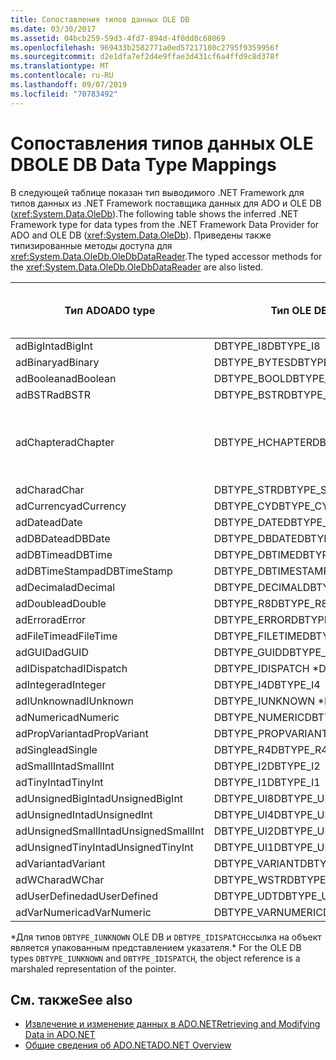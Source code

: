 ```yaml
---
title: Сопоставления типов данных OLE DB
ms.date: 03/30/2017
ms.assetid: 04bcb259-59d3-4fd7-894d-4f0dd0c68069
ms.openlocfilehash: 969433b2582771a0ed57217180c2795f9359956f
ms.sourcegitcommit: d2e1dfa7ef2d4e9ffae3d431cf6a4ffd9c8d378f
ms.translationtype: MT
ms.contentlocale: ru-RU
ms.lasthandoff: 09/07/2019
ms.locfileid: "70783492"
---
```

# <a name="ole-db-data-type-mappings"></a><span data-ttu-id="fe221-102">Сопоставления типов данных OLE DB</span><span class="sxs-lookup"><span data-stu-id="fe221-102">OLE DB Data Type Mappings</span></span>
<span data-ttu-id="fe221-103">В следующей таблице показан тип выводимого .NET Framework для типов данных из .NET Framework поставщика данных для ADO и OLE DB (<xref:System.Data.OleDb>).</span><span class="sxs-lookup"><span data-stu-id="fe221-103">The following table shows the inferred .NET Framework type for data types from the .NET Framework Data Provider for ADO and OLE DB (<xref:System.Data.OleDb>).</span></span> <span data-ttu-id="fe221-104">Приведены также типизированные методы доступа для <xref:System.Data.OleDb.OleDbDataReader>.</span><span class="sxs-lookup"><span data-stu-id="fe221-104">The typed accessor methods for the <xref:System.Data.OleDb.OleDbDataReader> are also listed.</span></span>  
  
|<span data-ttu-id="fe221-105">Тип ADO</span><span class="sxs-lookup"><span data-stu-id="fe221-105">ADO type</span></span>|<span data-ttu-id="fe221-106">Тип OLE DB</span><span class="sxs-lookup"><span data-stu-id="fe221-106">OLE DB type</span></span>|<span data-ttu-id="fe221-107">Тип платформы .NET Framework</span><span class="sxs-lookup"><span data-stu-id="fe221-107">.NET Framework type</span></span>|<span data-ttu-id="fe221-108">.NET Framework типизированный метод доступа</span><span class="sxs-lookup"><span data-stu-id="fe221-108">.NET Framework typed accessor</span></span>|  
|--------------|-----------------|----------------------------------------------------------------------|--------------------------------------------------------------------------------|  
|<span data-ttu-id="fe221-109">adBigInt</span><span class="sxs-lookup"><span data-stu-id="fe221-109">adBigInt</span></span>|<span data-ttu-id="fe221-110">DBTYPE_I8</span><span class="sxs-lookup"><span data-stu-id="fe221-110">DBTYPE_I8</span></span>|<span data-ttu-id="fe221-111">Int64</span><span class="sxs-lookup"><span data-stu-id="fe221-111">Int64</span></span>|<span data-ttu-id="fe221-112">GetInt64()</span><span class="sxs-lookup"><span data-stu-id="fe221-112">GetInt64()</span></span>|  
|<span data-ttu-id="fe221-113">adBinary</span><span class="sxs-lookup"><span data-stu-id="fe221-113">adBinary</span></span>|<span data-ttu-id="fe221-114">DBTYPE_BYTES</span><span class="sxs-lookup"><span data-stu-id="fe221-114">DBTYPE_BYTES</span></span>|<span data-ttu-id="fe221-115">Byte[]</span><span class="sxs-lookup"><span data-stu-id="fe221-115">Byte[]</span></span>|<span data-ttu-id="fe221-116">GetBytes()</span><span class="sxs-lookup"><span data-stu-id="fe221-116">GetBytes()</span></span>|  
|<span data-ttu-id="fe221-117">adBoolean</span><span class="sxs-lookup"><span data-stu-id="fe221-117">adBoolean</span></span>|<span data-ttu-id="fe221-118">DBTYPE_BOOL</span><span class="sxs-lookup"><span data-stu-id="fe221-118">DBTYPE_BOOL</span></span>|<span data-ttu-id="fe221-119">логический</span><span class="sxs-lookup"><span data-stu-id="fe221-119">Boolean</span></span>|<span data-ttu-id="fe221-120">GetBoolean()</span><span class="sxs-lookup"><span data-stu-id="fe221-120">GetBoolean()</span></span>|  
|<span data-ttu-id="fe221-121">adBSTR</span><span class="sxs-lookup"><span data-stu-id="fe221-121">adBSTR</span></span>|<span data-ttu-id="fe221-122">DBTYPE_BSTR</span><span class="sxs-lookup"><span data-stu-id="fe221-122">DBTYPE_BSTR</span></span>|<span data-ttu-id="fe221-123">String</span><span class="sxs-lookup"><span data-stu-id="fe221-123">String</span></span>|<span data-ttu-id="fe221-124">GetString()</span><span class="sxs-lookup"><span data-stu-id="fe221-124">GetString()</span></span>|  
|<span data-ttu-id="fe221-125">adChapter</span><span class="sxs-lookup"><span data-stu-id="fe221-125">adChapter</span></span>|<span data-ttu-id="fe221-126">DBTYPE_HCHAPTER</span><span class="sxs-lookup"><span data-stu-id="fe221-126">DBTYPE_HCHAPTER</span></span>|<span data-ttu-id="fe221-127">Поддерживается с помощью `DataReader`.</span><span class="sxs-lookup"><span data-stu-id="fe221-127">Supported through the `DataReader`.</span></span> <span data-ttu-id="fe221-128">См. раздел [Получение данных с помощью DataReader](retrieving-data-using-a-datareader.md).</span><span class="sxs-lookup"><span data-stu-id="fe221-128">See [Retrieving Data Using a DataReader](retrieving-data-using-a-datareader.md).</span></span>|<span data-ttu-id="fe221-129">GetValue()</span><span class="sxs-lookup"><span data-stu-id="fe221-129">GetValue()</span></span>|  
|<span data-ttu-id="fe221-130">adChar</span><span class="sxs-lookup"><span data-stu-id="fe221-130">adChar</span></span>|<span data-ttu-id="fe221-131">DBTYPE_STR</span><span class="sxs-lookup"><span data-stu-id="fe221-131">DBTYPE_STR</span></span>|<span data-ttu-id="fe221-132">String</span><span class="sxs-lookup"><span data-stu-id="fe221-132">String</span></span>|<span data-ttu-id="fe221-133">GetString()</span><span class="sxs-lookup"><span data-stu-id="fe221-133">GetString()</span></span>|  
|<span data-ttu-id="fe221-134">adCurrency</span><span class="sxs-lookup"><span data-stu-id="fe221-134">adCurrency</span></span>|<span data-ttu-id="fe221-135">DBTYPE_CY</span><span class="sxs-lookup"><span data-stu-id="fe221-135">DBTYPE_CY</span></span>|<span data-ttu-id="fe221-136">Decimal</span><span class="sxs-lookup"><span data-stu-id="fe221-136">Decimal</span></span>|<span data-ttu-id="fe221-137">GetDecimal()</span><span class="sxs-lookup"><span data-stu-id="fe221-137">GetDecimal()</span></span>|  
|<span data-ttu-id="fe221-138">adDate</span><span class="sxs-lookup"><span data-stu-id="fe221-138">adDate</span></span>|<span data-ttu-id="fe221-139">DBTYPE_DATE</span><span class="sxs-lookup"><span data-stu-id="fe221-139">DBTYPE_DATE</span></span>|<span data-ttu-id="fe221-140">DateTime</span><span class="sxs-lookup"><span data-stu-id="fe221-140">DateTime</span></span>|<span data-ttu-id="fe221-141">GetDateTime()</span><span class="sxs-lookup"><span data-stu-id="fe221-141">GetDateTime()</span></span>|  
|<span data-ttu-id="fe221-142">adDBDate</span><span class="sxs-lookup"><span data-stu-id="fe221-142">adDBDate</span></span>|<span data-ttu-id="fe221-143">DBTYPE_DBDATE</span><span class="sxs-lookup"><span data-stu-id="fe221-143">DBTYPE_DBDATE</span></span>|<span data-ttu-id="fe221-144">DateTime</span><span class="sxs-lookup"><span data-stu-id="fe221-144">DateTime</span></span>|<span data-ttu-id="fe221-145">GetDateTime()</span><span class="sxs-lookup"><span data-stu-id="fe221-145">GetDateTime()</span></span>|  
|<span data-ttu-id="fe221-146">adDBTime</span><span class="sxs-lookup"><span data-stu-id="fe221-146">adDBTime</span></span>|<span data-ttu-id="fe221-147">DBTYPE_DBTIME</span><span class="sxs-lookup"><span data-stu-id="fe221-147">DBTYPE_DBTIME</span></span>|<span data-ttu-id="fe221-148">DateTime</span><span class="sxs-lookup"><span data-stu-id="fe221-148">DateTime</span></span>|<span data-ttu-id="fe221-149">GetDateTime()</span><span class="sxs-lookup"><span data-stu-id="fe221-149">GetDateTime()</span></span>|  
|<span data-ttu-id="fe221-150">adDBTimeStamp</span><span class="sxs-lookup"><span data-stu-id="fe221-150">adDBTimeStamp</span></span>|<span data-ttu-id="fe221-151">DBTYPE_DBTIMESTAMP</span><span class="sxs-lookup"><span data-stu-id="fe221-151">DBTYPE_DBTIMESTAMP</span></span>|<span data-ttu-id="fe221-152">DateTime</span><span class="sxs-lookup"><span data-stu-id="fe221-152">DateTime</span></span>|<span data-ttu-id="fe221-153">GetDateTime()</span><span class="sxs-lookup"><span data-stu-id="fe221-153">GetDateTime()</span></span>|  
|<span data-ttu-id="fe221-154">adDecimal</span><span class="sxs-lookup"><span data-stu-id="fe221-154">adDecimal</span></span>|<span data-ttu-id="fe221-155">DBTYPE_DECIMAL</span><span class="sxs-lookup"><span data-stu-id="fe221-155">DBTYPE_DECIMAL</span></span>|<span data-ttu-id="fe221-156">Decimal</span><span class="sxs-lookup"><span data-stu-id="fe221-156">Decimal</span></span>|<span data-ttu-id="fe221-157">GetDecimal()</span><span class="sxs-lookup"><span data-stu-id="fe221-157">GetDecimal()</span></span>|  
|<span data-ttu-id="fe221-158">adDouble</span><span class="sxs-lookup"><span data-stu-id="fe221-158">adDouble</span></span>|<span data-ttu-id="fe221-159">DBTYPE_R8</span><span class="sxs-lookup"><span data-stu-id="fe221-159">DBTYPE_R8</span></span>|<span data-ttu-id="fe221-160">Double</span><span class="sxs-lookup"><span data-stu-id="fe221-160">Double</span></span>|<span data-ttu-id="fe221-161">GetDouble()</span><span class="sxs-lookup"><span data-stu-id="fe221-161">GetDouble()</span></span>|  
|<span data-ttu-id="fe221-162">adError</span><span class="sxs-lookup"><span data-stu-id="fe221-162">adError</span></span>|<span data-ttu-id="fe221-163">DBTYPE_ERROR</span><span class="sxs-lookup"><span data-stu-id="fe221-163">DBTYPE_ERROR</span></span>|<span data-ttu-id="fe221-164">ExternalException</span><span class="sxs-lookup"><span data-stu-id="fe221-164">ExternalException</span></span>|<span data-ttu-id="fe221-165">GetValue()</span><span class="sxs-lookup"><span data-stu-id="fe221-165">GetValue()</span></span>|  
|<span data-ttu-id="fe221-166">adFileTime</span><span class="sxs-lookup"><span data-stu-id="fe221-166">adFileTime</span></span>|<span data-ttu-id="fe221-167">DBTYPE_FILETIME</span><span class="sxs-lookup"><span data-stu-id="fe221-167">DBTYPE_FILETIME</span></span>|<span data-ttu-id="fe221-168">DateTime</span><span class="sxs-lookup"><span data-stu-id="fe221-168">DateTime</span></span>|<span data-ttu-id="fe221-169">GetDateTime()</span><span class="sxs-lookup"><span data-stu-id="fe221-169">GetDateTime()</span></span>|  
|<span data-ttu-id="fe221-170">adGUID</span><span class="sxs-lookup"><span data-stu-id="fe221-170">adGUID</span></span>|<span data-ttu-id="fe221-171">DBTYPE_GUID</span><span class="sxs-lookup"><span data-stu-id="fe221-171">DBTYPE_GUID</span></span>|<span data-ttu-id="fe221-172">Guid</span><span class="sxs-lookup"><span data-stu-id="fe221-172">Guid</span></span>|<span data-ttu-id="fe221-173">GetGuid()</span><span class="sxs-lookup"><span data-stu-id="fe221-173">GetGuid()</span></span>|  
|<span data-ttu-id="fe221-174">adIDispatch</span><span class="sxs-lookup"><span data-stu-id="fe221-174">adIDispatch</span></span>|<span data-ttu-id="fe221-175">DBTYPE_IDISPATCH \*</span><span class="sxs-lookup"><span data-stu-id="fe221-175">DBTYPE_IDISPATCH \*</span></span>|<span data-ttu-id="fe221-176">Object</span><span class="sxs-lookup"><span data-stu-id="fe221-176">Object</span></span>|<span data-ttu-id="fe221-177">GetValue()</span><span class="sxs-lookup"><span data-stu-id="fe221-177">GetValue()</span></span>|  
|<span data-ttu-id="fe221-178">adInteger</span><span class="sxs-lookup"><span data-stu-id="fe221-178">adInteger</span></span>|<span data-ttu-id="fe221-179">DBTYPE_I4</span><span class="sxs-lookup"><span data-stu-id="fe221-179">DBTYPE_I4</span></span>|<span data-ttu-id="fe221-180">Int32</span><span class="sxs-lookup"><span data-stu-id="fe221-180">Int32</span></span>|<span data-ttu-id="fe221-181">GetInt32()</span><span class="sxs-lookup"><span data-stu-id="fe221-181">GetInt32()</span></span>|  
|<span data-ttu-id="fe221-182">adIUnknown</span><span class="sxs-lookup"><span data-stu-id="fe221-182">adIUnknown</span></span>|<span data-ttu-id="fe221-183">DBTYPE_IUNKNOWN \*</span><span class="sxs-lookup"><span data-stu-id="fe221-183">DBTYPE_IUNKNOWN \*</span></span>|<span data-ttu-id="fe221-184">Object</span><span class="sxs-lookup"><span data-stu-id="fe221-184">Object</span></span>|<span data-ttu-id="fe221-185">GetValue()</span><span class="sxs-lookup"><span data-stu-id="fe221-185">GetValue()</span></span>|  
|<span data-ttu-id="fe221-186">adNumeric</span><span class="sxs-lookup"><span data-stu-id="fe221-186">adNumeric</span></span>|<span data-ttu-id="fe221-187">DBTYPE_NUMERIC</span><span class="sxs-lookup"><span data-stu-id="fe221-187">DBTYPE_NUMERIC</span></span>|<span data-ttu-id="fe221-188">Decimal</span><span class="sxs-lookup"><span data-stu-id="fe221-188">Decimal</span></span>|<span data-ttu-id="fe221-189">GetDecimal()</span><span class="sxs-lookup"><span data-stu-id="fe221-189">GetDecimal()</span></span>|  
|<span data-ttu-id="fe221-190">adPropVariant</span><span class="sxs-lookup"><span data-stu-id="fe221-190">adPropVariant</span></span>|<span data-ttu-id="fe221-191">DBTYPE_PROPVARIANT</span><span class="sxs-lookup"><span data-stu-id="fe221-191">DBTYPE_PROPVARIANT</span></span>|<span data-ttu-id="fe221-192">Object</span><span class="sxs-lookup"><span data-stu-id="fe221-192">Object</span></span>|<span data-ttu-id="fe221-193">GetValue()</span><span class="sxs-lookup"><span data-stu-id="fe221-193">GetValue()</span></span>|  
|<span data-ttu-id="fe221-194">adSingle</span><span class="sxs-lookup"><span data-stu-id="fe221-194">adSingle</span></span>|<span data-ttu-id="fe221-195">DBTYPE_R4</span><span class="sxs-lookup"><span data-stu-id="fe221-195">DBTYPE_R4</span></span>|<span data-ttu-id="fe221-196">Single</span><span class="sxs-lookup"><span data-stu-id="fe221-196">Single</span></span>|<span data-ttu-id="fe221-197">GetFloat()</span><span class="sxs-lookup"><span data-stu-id="fe221-197">GetFloat()</span></span>|  
|<span data-ttu-id="fe221-198">adSmallInt</span><span class="sxs-lookup"><span data-stu-id="fe221-198">adSmallInt</span></span>|<span data-ttu-id="fe221-199">DBTYPE_I2</span><span class="sxs-lookup"><span data-stu-id="fe221-199">DBTYPE_I2</span></span>|<span data-ttu-id="fe221-200">Int16</span><span class="sxs-lookup"><span data-stu-id="fe221-200">Int16</span></span>|<span data-ttu-id="fe221-201">GetInt16()</span><span class="sxs-lookup"><span data-stu-id="fe221-201">GetInt16()</span></span>|  
|<span data-ttu-id="fe221-202">adTinyInt</span><span class="sxs-lookup"><span data-stu-id="fe221-202">adTinyInt</span></span>|<span data-ttu-id="fe221-203">DBTYPE_I1</span><span class="sxs-lookup"><span data-stu-id="fe221-203">DBTYPE_I1</span></span>|<span data-ttu-id="fe221-204">Byte</span><span class="sxs-lookup"><span data-stu-id="fe221-204">Byte</span></span>|<span data-ttu-id="fe221-205">GetByte()</span><span class="sxs-lookup"><span data-stu-id="fe221-205">GetByte()</span></span>|  
|<span data-ttu-id="fe221-206">adUnsignedBigInt</span><span class="sxs-lookup"><span data-stu-id="fe221-206">adUnsignedBigInt</span></span>|<span data-ttu-id="fe221-207">DBTYPE_UI8</span><span class="sxs-lookup"><span data-stu-id="fe221-207">DBTYPE_UI8</span></span>|<span data-ttu-id="fe221-208">UInt64</span><span class="sxs-lookup"><span data-stu-id="fe221-208">UInt64</span></span>|<span data-ttu-id="fe221-209">GetValue()</span><span class="sxs-lookup"><span data-stu-id="fe221-209">GetValue()</span></span>|  
|<span data-ttu-id="fe221-210">adUnsignedInt</span><span class="sxs-lookup"><span data-stu-id="fe221-210">adUnsignedInt</span></span>|<span data-ttu-id="fe221-211">DBTYPE_UI4</span><span class="sxs-lookup"><span data-stu-id="fe221-211">DBTYPE_UI4</span></span>|<span data-ttu-id="fe221-212">UInt32</span><span class="sxs-lookup"><span data-stu-id="fe221-212">UInt32</span></span>|<span data-ttu-id="fe221-213">GetValue()</span><span class="sxs-lookup"><span data-stu-id="fe221-213">GetValue()</span></span>|  
|<span data-ttu-id="fe221-214">adUnsignedSmallInt</span><span class="sxs-lookup"><span data-stu-id="fe221-214">adUnsignedSmallInt</span></span>|<span data-ttu-id="fe221-215">DBTYPE_UI2</span><span class="sxs-lookup"><span data-stu-id="fe221-215">DBTYPE_UI2</span></span>|<span data-ttu-id="fe221-216">UInt16</span><span class="sxs-lookup"><span data-stu-id="fe221-216">UInt16</span></span>|<span data-ttu-id="fe221-217">GetValue()</span><span class="sxs-lookup"><span data-stu-id="fe221-217">GetValue()</span></span>|  
|<span data-ttu-id="fe221-218">adUnsignedTinyInt</span><span class="sxs-lookup"><span data-stu-id="fe221-218">adUnsignedTinyInt</span></span>|<span data-ttu-id="fe221-219">DBTYPE_UI1</span><span class="sxs-lookup"><span data-stu-id="fe221-219">DBTYPE_UI1</span></span>|<span data-ttu-id="fe221-220">Byte</span><span class="sxs-lookup"><span data-stu-id="fe221-220">Byte</span></span>|<span data-ttu-id="fe221-221">GetByte()</span><span class="sxs-lookup"><span data-stu-id="fe221-221">GetByte()</span></span>|  
|<span data-ttu-id="fe221-222">adVariant</span><span class="sxs-lookup"><span data-stu-id="fe221-222">adVariant</span></span>|<span data-ttu-id="fe221-223">DBTYPE_VARIANT</span><span class="sxs-lookup"><span data-stu-id="fe221-223">DBTYPE_VARIANT</span></span>|<span data-ttu-id="fe221-224">Object</span><span class="sxs-lookup"><span data-stu-id="fe221-224">Object</span></span>|<span data-ttu-id="fe221-225">GetValue()</span><span class="sxs-lookup"><span data-stu-id="fe221-225">GetValue()</span></span>|  
|<span data-ttu-id="fe221-226">adWChar</span><span class="sxs-lookup"><span data-stu-id="fe221-226">adWChar</span></span>|<span data-ttu-id="fe221-227">DBTYPE_WSTR</span><span class="sxs-lookup"><span data-stu-id="fe221-227">DBTYPE_WSTR</span></span>|<span data-ttu-id="fe221-228">String</span><span class="sxs-lookup"><span data-stu-id="fe221-228">String</span></span>|<span data-ttu-id="fe221-229">GetString()</span><span class="sxs-lookup"><span data-stu-id="fe221-229">GetString()</span></span>|  
|<span data-ttu-id="fe221-230">adUserDefined</span><span class="sxs-lookup"><span data-stu-id="fe221-230">adUserDefined</span></span>|<span data-ttu-id="fe221-231">DBTYPE_UDT</span><span class="sxs-lookup"><span data-stu-id="fe221-231">DBTYPE_UDT</span></span>|<span data-ttu-id="fe221-232">не поддерживается</span><span class="sxs-lookup"><span data-stu-id="fe221-232">not supported</span></span>||  
|<span data-ttu-id="fe221-233">adVarNumeric</span><span class="sxs-lookup"><span data-stu-id="fe221-233">adVarNumeric</span></span>|<span data-ttu-id="fe221-234">DBTYPE_VARNUMERIC</span><span class="sxs-lookup"><span data-stu-id="fe221-234">DBTYPE_VARNUMERIC</span></span>|<span data-ttu-id="fe221-235">не поддерживается</span><span class="sxs-lookup"><span data-stu-id="fe221-235">not supported</span></span>||  
  
 <span data-ttu-id="fe221-236">\*Для типов `DBTYPE_IUNKNOWN` OLE DB и `DBTYPE_IDISPATCH`ссылка на объект является упакованным представлением указателя.</span><span class="sxs-lookup"><span data-stu-id="fe221-236">\* For the OLE DB types `DBTYPE_IUNKNOWN` and `DBTYPE_IDISPATCH`, the object reference is a marshaled representation of the pointer.</span></span>  
  
## <a name="see-also"></a><span data-ttu-id="fe221-237">См. также</span><span class="sxs-lookup"><span data-stu-id="fe221-237">See also</span></span>

- [<span data-ttu-id="fe221-238">Извлечение и изменение данных в ADO.NET</span><span class="sxs-lookup"><span data-stu-id="fe221-238">Retrieving and Modifying Data in ADO.NET</span></span>](retrieving-and-modifying-data.md)
- [<span data-ttu-id="fe221-239">Общие сведения об ADO.NET</span><span class="sxs-lookup"><span data-stu-id="fe221-239">ADO.NET Overview</span></span>](ado-net-overview.md)
